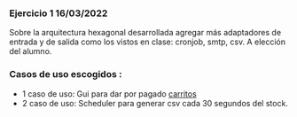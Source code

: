 ### Ejercicio 1  16/03/2022
Sobre la arquitectura hexagonal desarrollada agregar más adaptadores de entrada y de salida como los vistos en clase: cronjob, smtp, csv. A elección del alumno.

### Casos de uso escogidos :
* 1 caso de uso: Gui para dar por pagado [carritos](http://localhost:8080/carts ) 
* 2 caso de uso: Scheduler para generar csv cada 30 segundos del stock.
